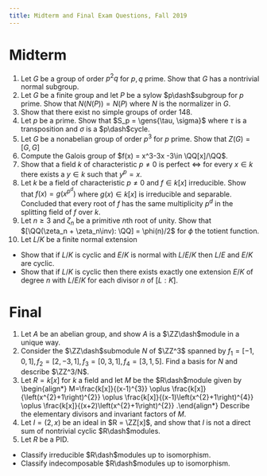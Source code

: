 ```yaml
---
title: Midterm and Final Exam Questions, Fall 2019
---
```



# Midterm

1. Let $G$ be a group of order $p^2q$ for $p, q$ prime. Show that $G$ has a nontrivial normal subgroup.
2. Let $G$ be a finite group and let $P$ be a sylow $p\dash$subgroup for $p$ prime. Show that $N(N(P)) = N(P)$ where $N$ is the normalizer in $G$.
3. Show that there exist no simple groups of order 148.
4. Let $p$ be a prime. Show that $S_p = \gens{\tau, \sigma}$ where $\tau$ is a transposition and $\sigma$ is a $p\dash$cycle.
5. Let $G$ be a nonabelian group of order $p^3$ for $p$ prime. Show that $Z(G) = [G, G]$
6. Compute the Galois group of $f(x) = x^3-3x -3\in \QQ[x]/\QQ$.
7. Show that a field $k$ of characteristic $p\neq 0$ is perfect $\iff$ for every $x\in k$ there exists a $y\in k$ such that $y^p=x$.
8. Let $k$ be a field of characteristic $p\neq 0$ and $f\in k[x]$ irreducible. Show that $f(x) = g(x^{p^d})$ where $g(x) \in k[x]$ is irreducible and separable. Concluded that every root of $f$ has the same multiplicity $p^d$ in the splitting field of $f$ over $k$.
9. Let $n\geq 3$ and $\zeta_n$ be a primitive $n$th root of unity. Show that $[\QQ(\zeta_n + \zeta_n\inv): \QQ] = \phi(n)/2$ for $\phi$ the totient function.
10. Let $L/K$ be a finite normal extension
  - Show that if $L/K$ is cyclic and $E/K$ is normal with $L/E/K$ then $L/E$ and $E/K$ are cyclic.
  - Show that if $L/K$ is cyclic then there exists exactly one extension $E/K$ of degree $n$ with $L/E/K$ for each divisor $n$ of $[L:K]$.

# Final

1. Let $A$ be an abelian group, and show $A$ is a $\ZZ\dash$module in a unique way.
2. Consider the $\ZZ\dash$submodule $N$ of $\ZZ^3$ spanned by $f_1 = [-1, 0, 1], f_2 = [2,-3,1], f_3 = [0, 3, 1], f_4 = [3,1,5]$. Find a basis for $N$ and describe $\ZZ^3/N$.
3. Let $R = k[x]$ for $k$ a field and let $M$ be the $R\dash$module given by
  \begin{align*}
  M=\frac{k[x]}{(x-1)^{3}} \oplus \frac{k[x]}{\left(x^{2}+1\right)^{2}} \oplus \frac{k[x]}{(x-1)\left(x^{2}+1\right)^{4}} \oplus \frac{k[x]}{(x+2)\left(x^{2}+1\right)^{2}}
  .\end{align*}
  Describe the elementary divisors and invariant factors of $M$.
4. Let $I = (2, x)$ be an ideal in $R = \ZZ[x]$, and show that $I$ is not a direct sum of nontrivial cyclic $R\dash$modules.
5. Let $R$ be a PID. 
  - Classify irreducible $R\dash$modules up to isomorphism.
  - Classify indecomposable $R\dash$modules up to isomorphism.
